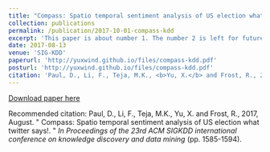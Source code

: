 ```yaml
---
title: "Compass: Spatio temporal sentiment analysis of US election what twitter says!"
collection: publications
permalink: /publication/2017-10-01-compass-kdd
excerpt: 'This paper is about number 1. The number 2 is left for future work.'
date: 2017-08-13
venue: 'SIG-KDD'
paperurl: 'http://yuxwind.github.io/files/compass-kdd.pdf'
posturl: 'http://yuxwind.github.io/files/compass-kdd.pdf'
citation: 'Paul, D., Li, F., Teja, M.K., <b>Yu, X.</b> and Frost, R., 2017, August. &quot; Compass: Spatio temporal sentiment analysis of US election what twitter says!. &quot; <i> In Proceedings of the 23rd ACM SIGKDD international conference on knowledge discovery and data mining </i> (pp. 1585-1594).'
---
```


[Download paper here](http://yuxdinw.github.io/files/paper1.pdf)

Recommended citation: Paul, D., Li, F., Teja, M.K., Yu, X. and Frost, R., 2017, August. &quot; Compass: Spatio temporal sentiment analysis of US election what twitter says!. &quot; <i> In Proceedings of the 23rd ACM SIGKDD international conference on knowledge discovery and data mining </i> (pp. 1585-1594).
